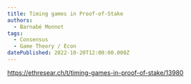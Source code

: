 ```yaml
---
title: Timing games in Proof-of-Stake
authors:
  - Barnabé Monnot
tags:
  - Consensus
  - Game Theory / Econ
datePublished: 2022-10-20T12:00:00.000Z
---
```


<https://ethresear.ch/t/timing-games-in-proof-of-stake/13980>
